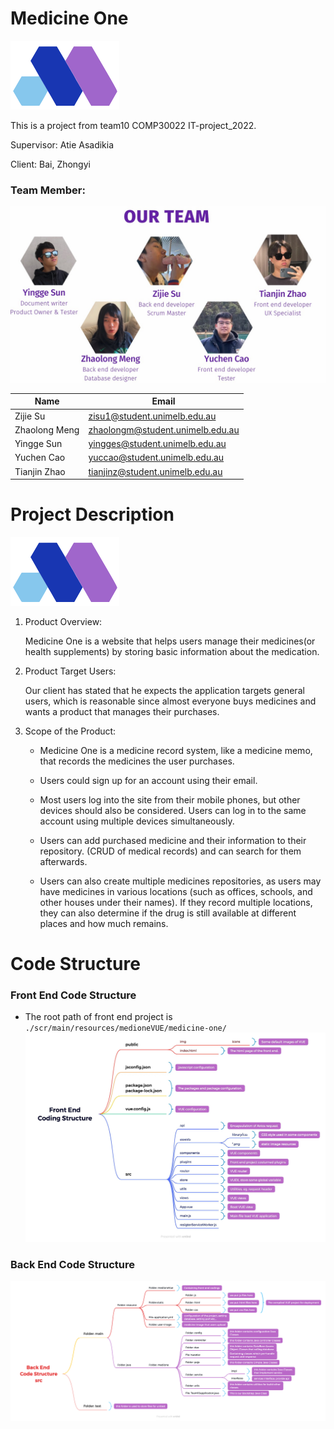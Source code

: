# Medicine One
![plot](./favicon.ico)

This is a project from team10 COMP30022 IT-project_2022.

Supervisor: Atie Asadikia

Client: 	Bai, Zhongyi


### Team Member:

![plot](./team_members.jpeg)

| Name  | Email |
|---|---|
| Zijie Su  | zisu1@student.unimelb.edu.au |
| Zhaolong Meng  | zhaolongm@student.unimelb.edu.au |
| Yingge Sun  | yingges@student.unimelb.edu.au |
| Yuchen Cao  | yuccao@student.unimelb.edu.au |
| Tianjin Zhao  | tianjinz@student.unimelb.edu.au |

# Project Description
![plot](./favicon.ico)
1. Product Overview:

    Medicine One is a website that helps users manage their medicines(or health supplements) by storing basic information about the medication.

2. Product Target Users: 

    Our client has stated that he expects the application targets general users, which is reasonable since almost everyone buys medicines and wants a product that manages their purchases. 

3. Scope of the Product: 

    * Medicine One is a medicine record system, like a medicine memo, that records the medicines the user purchases.

    * Users could sign up for an account using their email.

    * Most users log into the site from their mobile phones, but other devices should also be considered. Users can log in to the same account using multiple devices simultaneously.

    * Users can add purchased medicine and their information to their repository. (CRUD of medical records) and can search for them afterwards.

    * Users can also create multiple medicines repositories, as users may have medicines in various locations (such as offices, schools, and other houses under their names). If they record multiple locations, they can also determine if the drug is still available at different places and how much remains. 

# Code Structure
### Front End Code Structure
* The root path of front end project is `./scr/main/resources/medioneVUE/medicine-one/`
![plot](./frontend_code_structure.jpg)

### Back End Code Structure
![plot](./backend_code_structure.png)
